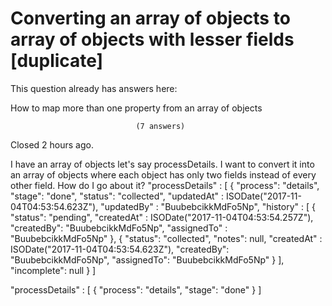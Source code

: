 
# Converting an array of objects to array of objects with lesser fields [duplicate]







This question already has answers here:
                        
                    



How to map more than one property from an array of objects

                                (7 answers)
                            

Closed 2 hours ago.



I have an array of objects let's say processDetails. I want to convert it into an array of objects where each object has only two fields instead of every other field. How do I go about it?
"processDetails" : [ 
        {
            "process": "details",
            "stage": "done",
            "status": "collected",
            "updatedAt" : ISODate("2017-11-04T04:53:54.623Z"),
            "updatedBy" : "BuubebcikkMdFo5Np",
            "history" : [ 
                {
                    "status": "pending",
                    "createdAt" : ISODate("2017-11-04T04:53:54.257Z"),
                    "createdBy": "BuubebcikkMdFo5Np",
                    "assignedTo" : "BuubebcikkMdFo5Np"
                }, 
                {
                    "status": "collected",
                    "notes": null,
                    "createdAt" : ISODate("2017-11-04T04:53:54.623Z"),
                    "createdBy": "BuubebcikkMdFo5Np",
                    "assignedTo": "BuubebcikkMdFo5Np"
                }
            ],
            "incomplete": null
        }
]

"processDetails" : [ 
        {
            "process": "details",
            "stage": "done"
        }
]



        